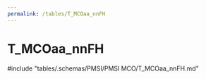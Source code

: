 ```yaml
---
permalink: /tables/T_MCOaa_nnFH
---
```

# T_MCOaa_nnFH

<!-- ATTENTION : Ne pas supprimer ou modifier la ligne ci-dessous -->
#include "tables/.schemas/PMSI/PMSI MCO/T_MCOaa_nnFH.md"
<!-- ATTENTION : Ne pas supprimer ou modifier la ligne ci-dessus -->
